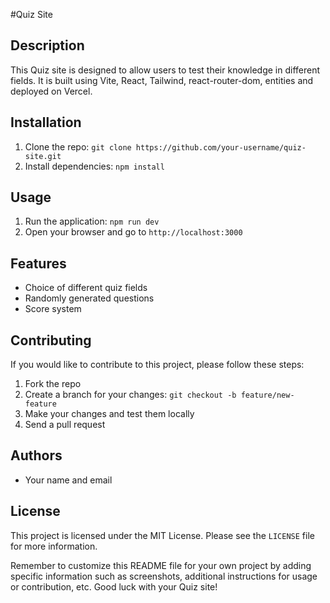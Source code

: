 #Quiz Site

## Description

This Quiz site is designed to allow users to test their knowledge in different fields. It is built using Vite, React, Tailwind, react-router-dom, entities and deployed on Vercel.

## Installation

1. Clone the repo: `git clone https://github.com/your-username/quiz-site.git`
2. Install dependencies: `npm install`

## Usage

1. Run the application: `npm run dev`
2. Open your browser and go to `http://localhost:3000`

## Features

- Choice of different quiz fields
- Randomly generated questions
- Score system

## Contributing

If you would like to contribute to this project, please follow these steps:

1. Fork the repo
2. Create a branch for your changes: `git checkout -b feature/new-feature`
3. Make your changes and test them locally
4. Send a pull request

## Authors

- Your name and email

## License

This project is licensed under the MIT License. Please see the `LICENSE` file for more information.

Remember to customize this README file for your own project by adding specific information such as screenshots, additional instructions for usage or contribution, etc. Good luck with your Quiz site!

